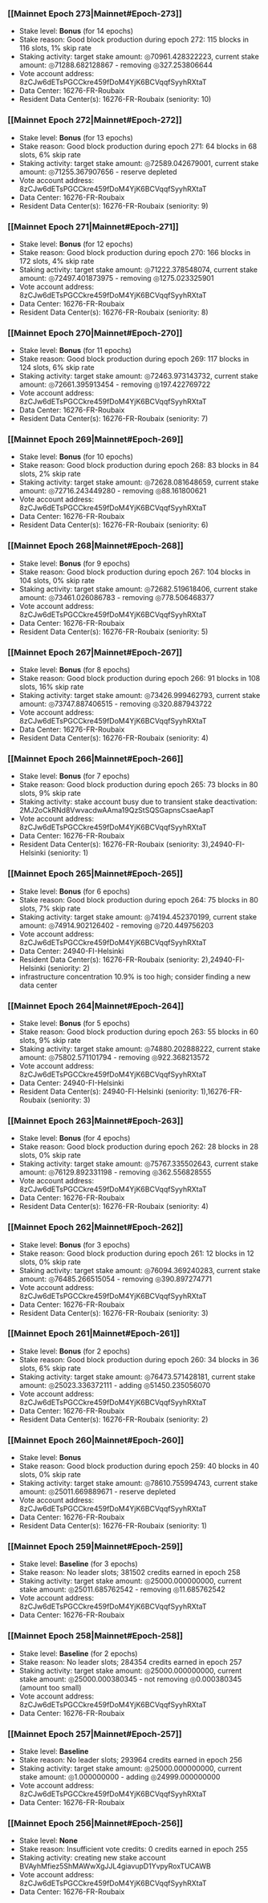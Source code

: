 ### [[Mainnet Epoch 273|Mainnet#Epoch-273]]
* Stake level: **Bonus** (for 14 epochs)
* Stake reason: Good block production during epoch 272: 115 blocks in 116 slots, 1% skip rate
* Staking activity: target stake amount: ◎70961.428322223, current stake amount: ◎71288.682128867 - removing ◎327.253806644
* Vote account address: 8zCJw6dETsPGCCkre459fDoM4YjK6BCVqqfSyyhRXtaT
* Data Center: 16276-FR-Roubaix
* Resident Data Center(s): 16276-FR-Roubaix (seniority: 10)
### [[Mainnet Epoch 272|Mainnet#Epoch-272]]
* Stake level: **Bonus** (for 13 epochs)
* Stake reason: Good block production during epoch 271: 64 blocks in 68 slots, 6% skip rate
* Staking activity: target stake amount: ◎72589.042679001, current stake amount: ◎71255.367907656 - reserve depleted
* Vote account address: 8zCJw6dETsPGCCkre459fDoM4YjK6BCVqqfSyyhRXtaT
* Data Center: 16276-FR-Roubaix
* Resident Data Center(s): 16276-FR-Roubaix (seniority: 9)
### [[Mainnet Epoch 271|Mainnet#Epoch-271]]
* Stake level: **Bonus** (for 12 epochs)
* Stake reason: Good block production during epoch 270: 166 blocks in 172 slots, 4% skip rate
* Staking activity: target stake amount: ◎71222.378548074, current stake amount: ◎72497.401873975 - removing ◎1275.023325901
* Vote account address: 8zCJw6dETsPGCCkre459fDoM4YjK6BCVqqfSyyhRXtaT
* Data Center: 16276-FR-Roubaix
* Resident Data Center(s): 16276-FR-Roubaix (seniority: 8)
### [[Mainnet Epoch 270|Mainnet#Epoch-270]]
* Stake level: **Bonus** (for 11 epochs)
* Stake reason: Good block production during epoch 269: 117 blocks in 124 slots, 6% skip rate
* Staking activity: target stake amount: ◎72463.973143732, current stake amount: ◎72661.395913454 - removing ◎197.422769722
* Vote account address: 8zCJw6dETsPGCCkre459fDoM4YjK6BCVqqfSyyhRXtaT
* Data Center: 16276-FR-Roubaix
* Resident Data Center(s): 16276-FR-Roubaix (seniority: 7)
### [[Mainnet Epoch 269|Mainnet#Epoch-269]]
* Stake level: **Bonus** (for 10 epochs)
* Stake reason: Good block production during epoch 268: 83 blocks in 84 slots, 2% skip rate
* Staking activity: target stake amount: ◎72628.081648659, current stake amount: ◎72716.243449280 - removing ◎88.161800621
* Vote account address: 8zCJw6dETsPGCCkre459fDoM4YjK6BCVqqfSyyhRXtaT
* Data Center: 16276-FR-Roubaix
* Resident Data Center(s): 16276-FR-Roubaix (seniority: 6)
### [[Mainnet Epoch 268|Mainnet#Epoch-268]]
* Stake level: **Bonus** (for 9 epochs)
* Stake reason: Good block production during epoch 267: 104 blocks in 104 slots, 0% skip rate
* Staking activity: target stake amount: ◎72682.519618406, current stake amount: ◎73461.026086783 - removing ◎778.506468377
* Vote account address: 8zCJw6dETsPGCCkre459fDoM4YjK6BCVqqfSyyhRXtaT
* Data Center: 16276-FR-Roubaix
* Resident Data Center(s): 16276-FR-Roubaix (seniority: 5)
### [[Mainnet Epoch 267|Mainnet#Epoch-267]]
* Stake level: **Bonus** (for 8 epochs)
* Stake reason: Good block production during epoch 266: 91 blocks in 108 slots, 16% skip rate
* Staking activity: target stake amount: ◎73426.999462793, current stake amount: ◎73747.887406515 - removing ◎320.887943722
* Vote account address: 8zCJw6dETsPGCCkre459fDoM4YjK6BCVqqfSyyhRXtaT
* Data Center: 16276-FR-Roubaix
* Resident Data Center(s): 16276-FR-Roubaix (seniority: 4)
### [[Mainnet Epoch 266|Mainnet#Epoch-266]]
* Stake level: **Bonus** (for 7 epochs)
* Stake reason: Good block production during epoch 265: 73 blocks in 80 slots, 9% skip rate
* Staking activity: stake account busy due to transient stake deactivation: 2MJ2oCkRNd8VwvacdwAAma19QzStSQSGapnsCsaeAapT
* Vote account address: 8zCJw6dETsPGCCkre459fDoM4YjK6BCVqqfSyyhRXtaT
* Data Center: 16276-FR-Roubaix
* Resident Data Center(s): 16276-FR-Roubaix (seniority: 3),24940-FI-Helsinki (seniority: 1)
### [[Mainnet Epoch 265|Mainnet#Epoch-265]]
* Stake level: **Bonus** (for 6 epochs)
* Stake reason: Good block production during epoch 264: 75 blocks in 80 slots, 7% skip rate
* Staking activity: target stake amount: ◎74194.452370199, current stake amount: ◎74914.902126402 - removing ◎720.449756203
* Vote account address: 8zCJw6dETsPGCCkre459fDoM4YjK6BCVqqfSyyhRXtaT
* Data Center: 24940-FI-Helsinki
* Resident Data Center(s): 16276-FR-Roubaix (seniority: 2),24940-FI-Helsinki (seniority: 2)
* infrastructure concentration 10.9% is too high; consider finding a new data center
### [[Mainnet Epoch 264|Mainnet#Epoch-264]]
* Stake level: **Bonus** (for 5 epochs)
* Stake reason: Good block production during epoch 263: 55 blocks in 60 slots, 9% skip rate
* Staking activity: target stake amount: ◎74880.202888222, current stake amount: ◎75802.571101794 - removing ◎922.368213572
* Vote account address: 8zCJw6dETsPGCCkre459fDoM4YjK6BCVqqfSyyhRXtaT
* Data Center: 24940-FI-Helsinki
* Resident Data Center(s): 24940-FI-Helsinki (seniority: 1),16276-FR-Roubaix (seniority: 3)
### [[Mainnet Epoch 263|Mainnet#Epoch-263]]
* Stake level: **Bonus** (for 4 epochs)
* Stake reason: Good block production during epoch 262: 28 blocks in 28 slots, 0% skip rate
* Staking activity: target stake amount: ◎75767.335502643, current stake amount: ◎76129.892331198 - removing ◎362.556828555
* Vote account address: 8zCJw6dETsPGCCkre459fDoM4YjK6BCVqqfSyyhRXtaT
* Data Center: 16276-FR-Roubaix
* Resident Data Center(s): 16276-FR-Roubaix (seniority: 4)
### [[Mainnet Epoch 262|Mainnet#Epoch-262]]
* Stake level: **Bonus** (for 3 epochs)
* Stake reason: Good block production during epoch 261: 12 blocks in 12 slots, 0% skip rate
* Staking activity: target stake amount: ◎76094.369240283, current stake amount: ◎76485.266515054 - removing ◎390.897274771
* Vote account address: 8zCJw6dETsPGCCkre459fDoM4YjK6BCVqqfSyyhRXtaT
* Data Center: 16276-FR-Roubaix
* Resident Data Center(s): 16276-FR-Roubaix (seniority: 3)
### [[Mainnet Epoch 261|Mainnet#Epoch-261]]
* Stake level: **Bonus** (for 2 epochs)
* Stake reason: Good block production during epoch 260: 34 blocks in 36 slots, 6% skip rate
* Staking activity: target stake amount: ◎76473.571428181, current stake amount: ◎25023.336372111 - adding ◎51450.235056070
* Vote account address: 8zCJw6dETsPGCCkre459fDoM4YjK6BCVqqfSyyhRXtaT
* Data Center: 16276-FR-Roubaix
* Resident Data Center(s): 16276-FR-Roubaix (seniority: 2)
### [[Mainnet Epoch 260|Mainnet#Epoch-260]]
* Stake level: **Bonus**
* Stake reason: Good block production during epoch 259: 40 blocks in 40 slots, 0% skip rate
* Staking activity: target stake amount: ◎78610.755994743, current stake amount: ◎25011.669889671 - reserve depleted
* Vote account address: 8zCJw6dETsPGCCkre459fDoM4YjK6BCVqqfSyyhRXtaT
* Data Center: 16276-FR-Roubaix
* Resident Data Center(s): 16276-FR-Roubaix (seniority: 1)
### [[Mainnet Epoch 259|Mainnet#Epoch-259]]
* Stake level: **Baseline** (for 3 epochs)
* Stake reason: No leader slots; 381502 credits earned in epoch 258
* Staking activity: target stake amount: ◎25000.000000000, current stake amount: ◎25011.685762542 - removing ◎11.685762542
* Vote account address: 8zCJw6dETsPGCCkre459fDoM4YjK6BCVqqfSyyhRXtaT
* Data Center: 16276-FR-Roubaix
### [[Mainnet Epoch 258|Mainnet#Epoch-258]]
* Stake level: **Baseline** (for 2 epochs)
* Stake reason: No leader slots; 284354 credits earned in epoch 257
* Staking activity: target stake amount: ◎25000.000000000, current stake amount: ◎25000.000380345 - not removing ◎0.000380345 (amount too small)
* Vote account address: 8zCJw6dETsPGCCkre459fDoM4YjK6BCVqqfSyyhRXtaT
* Data Center: 16276-FR-Roubaix
### [[Mainnet Epoch 257|Mainnet#Epoch-257]]
* Stake level: **Baseline**
* Stake reason: No leader slots; 293964 credits earned in epoch 256
* Staking activity: target stake amount: ◎25000.000000000, current stake amount: ◎1.000000000 - adding ◎24999.000000000
* Vote account address: 8zCJw6dETsPGCCkre459fDoM4YjK6BCVqqfSyyhRXtaT
* Data Center: 16276-FR-Roubaix
### [[Mainnet Epoch 256|Mainnet#Epoch-256]]
* Stake level: **None**
* Stake reason: Insufficient vote credits: 0 credits earned in epoch 255
* Staking activity: creating new stake account BVAyhMfiez5ShMAWwXgJJL4giavupD1YvpyRoxTUCAWB
* Vote account address: 8zCJw6dETsPGCCkre459fDoM4YjK6BCVqqfSyyhRXtaT
* Data Center: 16276-FR-Roubaix